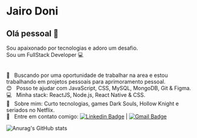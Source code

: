 # Jairo Doni

## Olá pessoal 👋
Sou apaixonado por tecnologias e adoro um desafio.<br/>
Sou um FullStack Developer :computer:

 <br/> 🤔 &nbsp; Buscando por uma oportunidade de trabalhar na area e estou trabalhando em projetos pessoais para aprimoramento pessoal.
 <br/> :blush: &nbsp; Posso te ajudar com JavaScript, CSS, MySQL, MongoDB, Git & Figma.
 <br/> :computer: &nbsp; Minha stack: ReactJS, Node.js, React Native & CSS.
 <br/> 💬  &nbsp; Sobre mim: Curto tecnologias, games Dark Souls, Hollow Knight e seriados no Netflix.
 <br/> :email: &nbsp; Entre em contato comigo: [![Linkedin Badge](https://img.shields.io/badge/-JairoDoni-blue?style=flat-square&logo=Linkedin&logoColor=white&link=https://www.linkedin.com/in/jairodoni/)](https://www.linkedin.com/in/jairodoni/) 
 | 
[![Gmail Badge](https://img.shields.io/badge/-jairo.doni97@gmail.com-c14438?style=flat-square&logo=Gmail&logoColor=white&link=mailto:jairo.doni97@gmail.com)](mailto:jairo.doni97@gmail.com)

![Anurag's GitHub stats](https://github-readme-stats.vercel.app/api?username=jairodoni&theme=nightowl&show_icons=true&locale=pt-br&include_all_commits=true&hide=issues)


